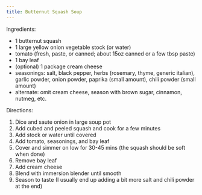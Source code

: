 ```yaml
---
title: Butternut Squash Soup
---
```


Ingredients:
- 1 butternut squash
- 1 large yellow onion
vegetable stock (or water)
- tomato (fresh, paste, or canned; about 15oz canned or a few tbsp paste)
- 1 bay leaf
- (optional) 1 package cream cheese
- seasonings: salt, black pepper, herbs (rosemary, thyme, generic italian),
  garlic powder, onion powder, paprika (small amount), chili powder (small
  amount)
- alternate: omit cream cheese, season with brown sugar, cinnamon, nutmeg, etc.

Directions:
1. Dice and saute onion in large soup pot
2. Add cubed and peeled squash and cook for a few minutes
3. Add stock or water until covered
4. Add tomato, seasonings, and bay leaf
5. Cover and simmer on low for 30-45 mins (the squash should be soft when done)
6. Remove bay leaf
7. Add cream cheese
8. Blend with immersion blender until smooth
9. Season to taste (I usually end up adding a bit more salt and chili powder at
   the end)
